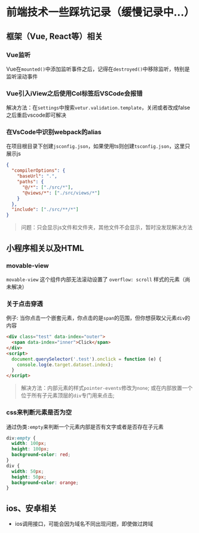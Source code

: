 # 前端技术一些踩坑记录（缓慢记录中...）

## 框架（Vue, React等）相关
### Vue监听
Vue在`mounted()`中添加监听事件之后，记得在`destroyed()`中移除监听，特别是监听滚动事件

### Vue引入iView之后使用Col标签后VSCode会报错
解决方法：在`settings`中搜索`vetur.validation.template`，关闭或者改成false之后重启vscode即可解决

### 在VsCode中识别webpack的alias
在项目根目录下创建`jsconfig.json`，如果使用ts则创建`tsconfig.json`，这里只展示js
```json
{
  "compilerOptions": {
    "baseUrl": ".",
    "paths": {
      "@/*": ["./src/*"],
      "@views/*": ["./src/views/*"]
    }
  },
  "include": ["./src/**/*"]
}
```
> 问题：只会显示js文件和文件夹，其他文件不会显示，暂时没发现解决方法

## 小程序相关以及HTML

### movable-view
`movable-view` 这个组件内部无法滚动设置了 `overflow: scroll` 样式的元素（尚未解决）

### 关于点击穿透
例子: 当你点击一个嵌套元素，你点击的是`span`的范围，但你想获取父元素`div`的内容  
```html
<div class="test" data-index="outer">
  <span data-index="inner">Click</span>
</div>
<script>
  document.querySelector('.test').onclick = function (e) {
    console.log(e.target.dataset.index);
  }
</script>
```
> 解决方法：内部元素的样式`pointer-events`修改为`none`; 或在内部放置一个位于所有子元素顶层的`div`专门用来点击;

### css来判断元素是否为空
通过伪类`:empty`来判断一个元素内部是否有文字或者是否存在子元素
```css
div:empty {
  width: 100px;
  height: 100px;
  background-color: red;
}
div {
  width: 50px;
  height: 50px;
  background-color: orange;
}
```

## ios、安卓相关
* ios调用接口，可能会因为域名不同出现问题，即使做过跨域